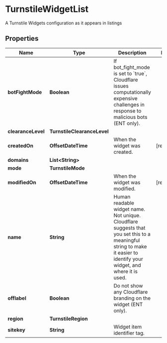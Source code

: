 

# TurnstileWidgetList

A Turnstile Widgets configuration as it appears in listings

## Properties

| Name | Type | Description | Notes |
|------------ | ------------- | ------------- | -------------|
|**botFightMode** | **Boolean** | If bot_fight_mode is set to &#x60;true&#x60;, Cloudflare issues computationally expensive challenges in response to malicious bots (ENT only).  |  |
|**clearanceLevel** | **TurnstileClearanceLevel** |  |  |
|**createdOn** | **OffsetDateTime** | When the widget was created. |  [readonly] |
|**domains** | **List&lt;String&gt;** |  |  |
|**mode** | **TurnstileMode** |  |  |
|**modifiedOn** | **OffsetDateTime** | When the widget was modified. |  [readonly] |
|**name** | **String** | Human readable widget name. Not unique. Cloudflare suggests that you set this to a meaningful string to make it easier to identify your widget, and where it is used.  |  |
|**offlabel** | **Boolean** | Do not show any Cloudflare branding on the widget (ENT only).  |  |
|**region** | **TurnstileRegion** |  |  |
|**sitekey** | **String** | Widget item identifier tag. |  |



